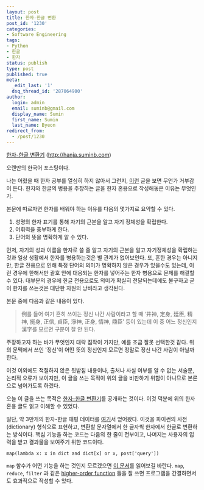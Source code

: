 ```yaml
---
layout: post
title: 한자-한글 변환
post_id: '1230'
categories:
- Software Engineering
tags:
- Python
- 한글
- 한자
status: publish
type: post
published: true
meta:
  _edit_last: '1'
  dsq_thread_id: '287064900'
author:
  login: admin
  email: suminb@gmail.com
  display_name: Sumin
  first_name: Sumin
  last_name: Byeon
redirect_from:
  - /post/1230
---
```

[한자-한글 변환기][link] (<http://hanja.suminb.com>)

오랜만의 한국어 포스팅이다.

나는 어렸을 때 한자 공부를 열심히 하지 않아서 그런지, [이런](http://www.hanja-edu.com/bbs/view.php?id=magazine_article&no=368) 글을 보면 무언가 거부감이 든다. 한자와 한글의 병용을 주장하는 글을 한자 혼용으로 작성해놓은 이유는 무엇인가.

본문에 따르자면 한자를 배워야 하는 이유를 다음의 몇가지로 요약할 수 있다.

1. 성명의 한자 표기를 통해 자기의 근본을 알고 자기 정체성을 확립한다.
2. 어휘력을 풍부하게 한다.
3. 단어의 뜻을 명확하게 알 수 있다.

먼저, 자기의 성과 이름을 한자로 쓸 줄 알고 자기의 근본을 알고 자기정체성을 확립하는 것과 일상 생활에서 한자를 병용하는것은 별 관계가 없어보인다. 또, 흔한 경우는 아니지만, 한글 전용으로 인해 특정 단어의 의미가 명확하지 않은 경우가 있을수도 있는데, 이런 경우에 한해서만 괄호 안에 대응되는 한자를 넣어주는 한자 병용으로 문제를 해결할 수 있다. 대부분의 경우에 한글 전용으로도 의미가 확실히 전달되는데에도 불구하고 굳이 한자를 쓰는것은 대단한 자원의 낭비라고 생각된다.

본문 중에 다음과 같은 내용이 있다.

> 例를 들어 여기 흔히 쓰이는 정신 나간 사람이라고 할 때 ‘井神, 定身, 廷臣, 精神, 挺身, 正信, 貞臣, 淨神, 正身, 情神, 鼎臣’ 등이 있는데 이 중 어느 정신인지 漢字를 모르면 구분이 잘 안 된다.

주장하고자 하는 바가 무엇인지 대략 짐작이 가지만, 예를 조금 잘못 선택한것 같다. 위의 문맥에서 쓰인 '정신'이 어떤 뜻의 정신인지 모르면 정말로 정신 나간 사람이 아닐까 한다.

이것 이외에도 적절하지 않은 뒷받침 내용이나, 출처나 사실 여부를 알 수 없는 서술문, 논리적 오류가 보이지만, 이 글을 쓰는 목적이 위의 글을 비판하기 위함이 아니므로 본론으로 넘어가도록 하겠다.

오늘 이 글을 쓰는 목적은 [한자-한글 변환기][link]를 공개하는 것이다. 이것 덕분에 위의 한자 혼용 글도 읽고 이해할 수 있었다.

일단, 약 3만개의 한자-한글 매핑 데이터를 [여기](http://kore.wikia.com/wiki/사용자:Masoris/hani_converter.js)서 얻어왔다. 이것을 파이썬의 사전(dictionary) 형식으로 표현하고, 변환할 문자열에서 한 글자씩 한자에서 한글로 변환하는 방식이다. 핵심 기능을 하는 코드는 다음의 한 줄이 전부이고, 나머지는 사용자의 입력을 받고 결과물을 보여주기 위한 코드이다.

~~~
map(lambda x: x in dict and dict[x] or x, post['query'])
~~~

`map` 함수가 어떤 기능을 하는 것인지 모르겠으면 [이 문서](http://docs.python.org/library/functions.html#map)를 읽어보길 바란다. `map`, `reduce`, `filter` 과 같은 [higher-order function](http://en.wikipedia.org/wiki/Higher-order_function) 들을 잘 쓰면 프로그램을 간결하면서도 효과적으로 작성할 수 있다.

[link]: http://hanja.suminb.com

